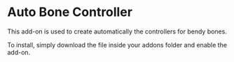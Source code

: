 Auto Bone Controller
=====================

This add-on is used to create automatically the controllers for bendy bones.

To install, simply download the file inside your addons folder and enable the add-on.
